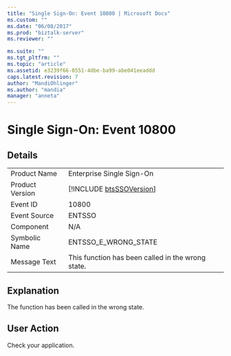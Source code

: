 ```yaml
---
title: "Single Sign-On: Event 10800 | Microsoft Docs"
ms.custom: ""
ms.date: "06/08/2017"
ms.prod: "biztalk-server"
ms.reviewer: ""

ms.suite: ""
ms.tgt_pltfrm: ""
ms.topic: "article"
ms.assetid: e3239f66-0551-4dbe-ba99-abe041eeaddd
caps.latest.revision: 7
author: "MandiOhlinger"
ms.author: "mandia"
manager: "anneta"
---
```

# Single Sign-On: Event 10800
## Details  
  
|                 |                                                             |
|-----------------|-------------------------------------------------------------|
|  Product Name   |                  Enterprise Single Sign-On                  |
| Product Version | [!INCLUDE [btsSSOVersion](../includes/btsssoversion-md.md)] |
|    Event ID     |                            10800                            |
|  Event Source   |                           ENTSSO                            |
|    Component    |                             N/A                             |
|  Symbolic Name  |                    ENTSSO_E_WRONG_STATE                     |
|  Message Text   |      This function has been called in the wrong state.      |
  
## Explanation  
 The function has been called in the wrong state.  
  
## User Action  
 Check your application.